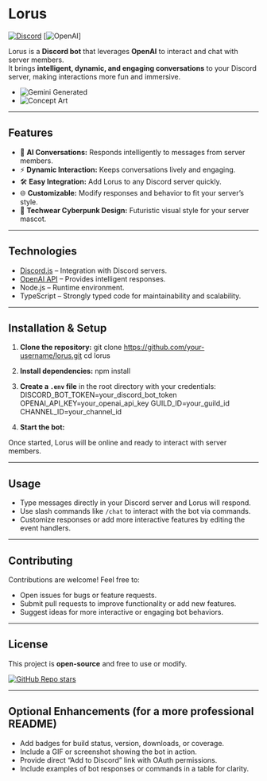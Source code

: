 # Lorus

[![Discord](https://img.shields.io/badge/Discord-Bot-blue?logo=discord)](https://discord.com/) [![OpenAI](https://img.shields.io/badge/OpenAI-API-green?logo=openai)]

Lorus is a **Discord bot** that leverages **OpenAI** to interact and chat with server members.  
It brings **intelligent, dynamic, and engaging conversations** to your Discord server, making interactions more fun and immersive.

- ![Gemini Generated](https://github.com/user-attachments/assets/250b771c-a805-4572-82e0-31dbd3461123)
- ![Concept Art](https://github.com/user-attachments/assets/5b195fd2-cb5c-46f5-a696-569876fd21ed)

---

## Features

- 💬 **AI Conversations:** Responds intelligently to messages from server members.  
- ⚡ **Dynamic Interaction:** Keeps conversations lively and engaging.  
- 🛠️ **Easy Integration:** Add Lorus to any Discord server quickly.  
- 🌐 **Customizable:** Modify responses and behavior to fit your server’s style.  
- 🎨 **Techwear Cyberpunk Design:** Futuristic visual style for your server mascot.  

---

## Technologies

- [Discord.js](https://discord.js.org/) – Integration with Discord servers.  
- [OpenAI API](https://openai.com/api) – Provides intelligent responses.  
- Node.js – Runtime environment.  
- TypeScript – Strongly typed code for maintainability and scalability.  

---

## Installation & Setup

1. **Clone the repository:**
git clone https://github.com/your-username/lorus.git
cd lorus

2. **Install dependencies:**
npm install

3. **Create a `.env` file** in the root directory with your credentials:
DISCORD_BOT_TOKEN=your_discord_bot_token
OPENAI_API_KEY=your_openai_api_key
GUILD_ID=your_guild_id
CHANNEL_ID=your_channel_id

4. **Start the bot:**

Once started, Lorus will be online and ready to interact with server members.

---

## Usage

- Type messages directly in your Discord server and Lorus will respond.  
- Use slash commands like `/chat` to interact with the bot via commands.  
- Customize responses or add more interactive features by editing the event handlers.

---

## Contributing

Contributions are welcome! Feel free to:

- Open issues for bugs or feature requests.  
- Submit pull requests to improve functionality or add new features.  
- Suggest ideas for more interactive or engaging bot behaviors.  

---

## License

This project is **open-source** and free to use or modify.  

[![GitHub Repo stars](https://img.shields.io/github/stars/filipe172020/lorus?style=social)](https://github.com/filipe172020/lorus)

---

## Optional Enhancements (for a more professional README)

- Add badges for build status, version, downloads, or coverage.  
- Include a GIF or screenshot showing the bot in action.  
- Provide direct “Add to Discord” link with OAuth permissions.  
- Include examples of bot responses or commands in a table for clarity.



